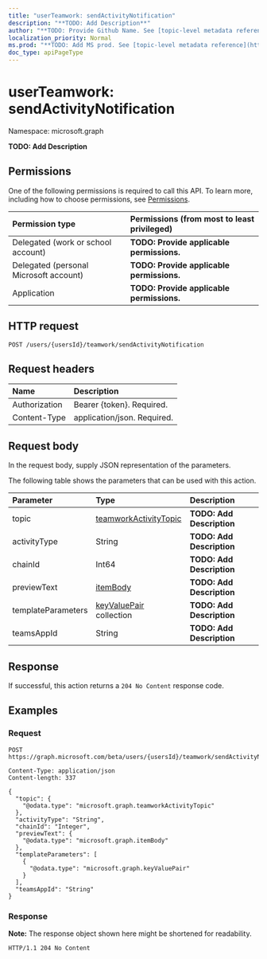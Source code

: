 ```yaml
---
title: "userTeamwork: sendActivityNotification"
description: "**TODO: Add Description**"
author: "**TODO: Provide Github Name. See [topic-level metadata reference](https://msgo.azurewebsites.net/add/document/guidelines/metadata.html#topic-level-metadata)**"
localization_priority: Normal
ms.prod: "**TODO: Add MS prod. See [topic-level metadata reference](https://msgo.azurewebsites.net/add/document/guidelines/metadata.html#topic-level-metadata)**"
doc_type: apiPageType
---
```


# userTeamwork: sendActivityNotification
Namespace: microsoft.graph

**TODO: Add Description**

## Permissions
One of the following permissions is required to call this API. To learn more, including how to choose permissions, see [Permissions](/graph/permissions-reference).

|Permission type|Permissions (from most to least privileged)|
|:---|:---|
|Delegated (work or school account)|**TODO: Provide applicable permissions.**|
|Delegated (personal Microsoft account)|**TODO: Provide applicable permissions.**|
|Application|**TODO: Provide applicable permissions.**|

## HTTP request

<!-- {
  "blockType": "ignored"
}
-->
``` http
POST /users/{usersId}/teamwork/sendActivityNotification
```

## Request headers
|Name|Description|
|:---|:---|
|Authorization|Bearer {token}. Required.|
|Content-Type|application/json. Required.|

## Request body
In the request body, supply JSON representation of the parameters.

The following table shows the parameters that can be used with this action.

|Parameter|Type|Description|
|:---|:---|:---|
|topic|[teamworkActivityTopic](../resources/teamworkactivitytopic.md)|**TODO: Add Description**|
|activityType|String|**TODO: Add Description**|
|chainId|Int64|**TODO: Add Description**|
|previewText|[itemBody](../resources/itembody.md)|**TODO: Add Description**|
|templateParameters|[keyValuePair](../resources/keyvaluepair.md) collection|**TODO: Add Description**|
|teamsAppId|String|**TODO: Add Description**|



## Response

If successful, this action returns a `204 No Content` response code.

## Examples

### Request
<!-- {
  "blockType": "request",
  "name": "userteamwork_sendactivitynotification"
}
-->
``` http
POST https://graph.microsoft.com/beta/users/{usersId}/teamwork/sendActivityNotification

Content-Type: application/json
Content-length: 337

{
  "topic": {
    "@odata.type": "microsoft.graph.teamworkActivityTopic"
  },
  "activityType": "String",
  "chainId": "Integer",
  "previewText": {
    "@odata.type": "microsoft.graph.itemBody"
  },
  "templateParameters": [
    {
      "@odata.type": "microsoft.graph.keyValuePair"
    }
  ],
  "teamsAppId": "String"
}
```


### Response
**Note:** The response object shown here might be shortened for readability.
<!-- {
  "blockType": "response",
  "truncated": true
}
-->
``` http
HTTP/1.1 204 No Content
```

